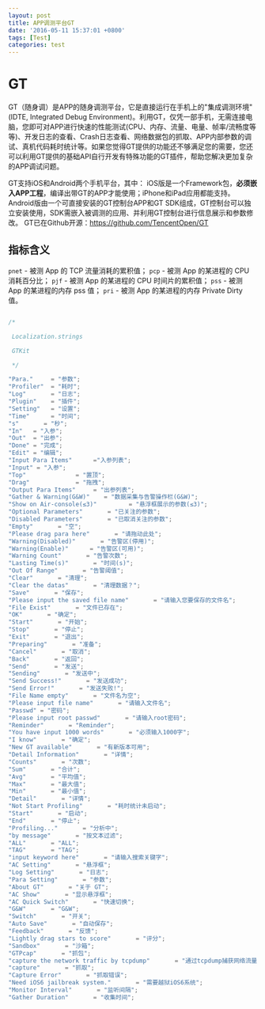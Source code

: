 ```yaml
---
layout: post
title: APP调测平台GT
date: '2016-05-11 15:37:01 +0800'
tags: [Test]
categories: test
---
```


# GT

GT（随身调）是APP的随身调测平台，它是直接运行在手机上的"集成调测环境"(IDTE, Integrated Debug Environment)。利用GT，仅凭一部手机，无需连接电脑，您即可对APP进行快速的性能测试(CPU、内存、流量、电量、帧率/流畅度等等)、开发日志的查看、Crash日志查看、网络数据包的抓取、APP内部参数的调试、真机代码耗时统计等。如果您觉得GT提供的功能还不够满足您的需要，您还可以利用GT提供的基础API自行开发有特殊功能的GT插件，帮助您解决更加复杂的APP调试问题。

GT支持iOS和Android两个手机平台，其中： iOS版是一个Framework包，**必须嵌入APP工程**，编译出带GT的APP才能使用；iPhone和iPad应用都能支持。 Android版由一个可直接安装的GT控制台APP和GT SDK组成，GT控制台可以独立安装使用，SDK需嵌入被调测的应用、并利用GT控制台进行信息展示和参数修改。 GT已在Github开源：<https://github.com/TencentOpen/GT>

## 指标含义

`pnet` - 被测 App 的 TCP 流量消耗的累积值； `pcp` - 被测 App 的某进程的 CPU 消耗百分比； `pjf` - 被测 App 的某进程的 CPU 时间片的累积值； `pss` - 被测 App 的某进程的内存 pss 值； `pri` - 被测 App 的某进程的内存 Private Dirty 值。

```javascript

/*

 Localization.strings

 GTKit

 */

"Para."     = "参数";
"Profiler"  = "耗时";
"Log"       = "日志";
"Plugin"    = "插件";
"Setting"   = "设置";
"Time"      = "时间";
"s"       = "秒";
"In"   = "入参";
"Out"  = "出参";
"Done" = "完成";
"Edit" = "编辑";
"Input Para Items"      ="入参列表";
"Input" = "入参";
"Top"              = "置顶";
"Drag"             = "拖拽";
"Output Para Items"     = "出参列表";
"Gather & Warning(G&W)"    = "数据采集与告警操作栏(G&W)";
"Show on Air-console(≤3)"         = "悬浮框展示的参数(≤3)";
"Optional Parameters"       = "已关注的参数";
"Disabled Parameters"       = "已取消关注的参数";
"Empty"       = "空";
"Please drag para here"       = "请拖动此处";
"Warning(Disabled)"       = "告警区(停用)";
"Warning(Enable)"      = "告警区(可用)";
"Warning Count"       = "告警次数";
"Lasting Time(s)"       = "时间(s)";
"Out Of Range"       = "告警阈值";
"Clear"       = "清理";
"Clear the datas"       = "清理数据？";
"Save"       = "保存";
"Please input the saved file name"       = "请输入您要保存的文件名";
"File Exist"       = "文件已存在";
"OK"       = "确定";
"Start"       = "开始";
"Stop"       = "停止";
"Exit"       = "退出";
"Preparing"       = "准备";
"Cancel"       = "取消";
"Back"       = "返回";
"Send"       = "发送";
"Sending"       = "发送中";
"Send Success!"       = "发送成功";
"Send Error!"       = "发送失败!";
"File Name empty"       = "文件名为空";
"Please input file name"       = "请输入文件名";
"Passwd" = "密码";
"Please input root passwd"       = "请输入root密码";
"Reminder"       = "Reminder";
"You have input 1000 words"       = "必须输入1000字";
"I know"       = "确定";
"New GT available"       = "有新版本可用";
"Detail Information"       = "详情";
"Counts"       = "次数";
"Sum"       = "合计";
"Avg"       = "平均值";
"Max"       = "最大值";
"Min"       = "最小值";
"Detail"       = "详情";
"Not Start Profiling"       = "耗时统计未启动";
"Start"       = "启动";
"End"       = "停止";
"Profiling..."       = "分析中";
"by message"       = "按文本过滤";
"ALL"       = "ALL";
"TAG"       = "TAG";
"input keyword here"       = "请输入搜索关键字";
"AC Setting"       = "悬浮框";
"Log Setting"       = "日志";
"Para Setting"       = "参数";
"About GT"       = "关于 GT";
"AC Show"       = "显示悬浮框";
"AC Quick Switch"       = "快速切换";
"G&W"       = "G&W";
"Switch"       = "开关";
"Auto Save"       = "自动保存";
"Feedback"       = "反馈";
"Lightly drag stars to score"       = "评分";
"Sandbox"       = "沙箱";
"GTPcap"       = "抓包";
"capture the network traffic by tcpdump"       = "通过tcpdump捕获网络流量";
"capture"       = "抓取";
"Capture Error"       = "抓取错误";
"Need iOS6 jailbreak system."       = "需要越狱iOS6系统";
"Monitor Interval"       = "监听间隔";
"Gather Duration"       = "收集时间";
```
